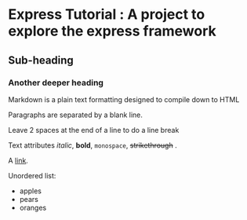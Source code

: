 Express Tutorial : A project to explore the express framework
========

Sub-heading
------------

### Another deeper heading

Markdown is a plain text formatting designed to compile down to HTML

Paragraphs are separated
by a blank line.

Leave 2 spaces at the end of a line to do a line break  

Text attributes *italic*, **bold**, `monospace`, ~~strikethrough~~ .

A [link](http://example.com).

Unordered list:
* apples
* pears
* oranges
